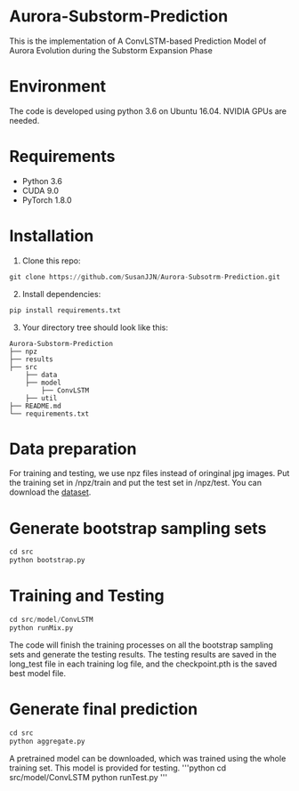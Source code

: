 # Aurora-Substorm-Prediction
This is the implementation of A ConvLSTM-based Prediction Model of Aurora Evolution during the Substorm Expansion Phase

# Environment
The code is developed using python 3.6 on Ubuntu 16.04. NVIDIA GPUs are needed.

# Requirements
* Python 3.6
* CUDA 9.0
* PyTorch 1.8.0

# Installation
1. Clone this repo:
```python
git clone https://github.com/SusanJJN/Aurora-Subsotrm-Prediction.git
```
2. Install dependencies:
```python
pip install requirements.txt
```
3. Your directory tree should look like this:
```
Aurora-Substorm-Prediction
├── npz
├── results
├── src
    ├── data
    ├── model
        ├── ConvLSTM
    ├── util
├── README.md
└── requirements.txt
```

# Data preparation
For training and testing, we use npz files instead of oringinal jpg images. Put the training set in /npz/train and put the test set in /npz/test. 
You can download the [dataset](https://github.com/SusanJJN/Aurora-Substorm-Prediction/releases/download/v1.0/Dataset.rar).

# Generate bootstrap sampling sets
```python
cd src
python bootstrap.py
```

# Training and Testing
```python
cd src/model/ConvLSTM
python runMix.py
```
The code will finish the training processes on all the bootstrap sampling sets and generate the testing results. The testing results are saved in the long_test file in each training log file, and the checkpoint.pth is the saved best model file.

# Generate final prediction
```python
cd src
python aggregate.py
```

A pretrained model can be downloaded, which was trained using the whole training set. This model is provided for testing.
'''python
cd src/model/ConvLSTM
python runTest.py
'''
